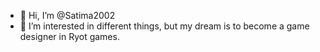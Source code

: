- 👋 Hi, I’m @Satima2002
- 👀 I’m interested in different things, but my dream is to become a game designer in Ryot games. 



<!---
Satima2002/Satima2002 is a ✨ special ✨ repository because its `README.md` (this file) appears on your GitHub profile.
You can click the Preview link to take a look at your changes.
--->

